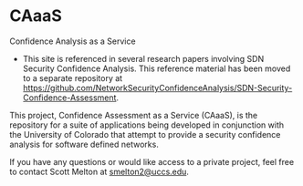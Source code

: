 # CAaaS
Confidence Analysis as a Service

* This site is referenced in several research papers involving SDN Security Confidence Analysis.  This reference material has been moved to a separate repository at https://github.com/NetworkSecurityConfidenceAnalysis/SDN-Security-Confidence-Assessment.

This project, Confidence Assessment as a Service (CAaaS), is the repository for a suite of applications being developed in conjunction with the University of Colorado that attempt to provide a security confidence analysis for software defined networks.

If you have any questions or would like access to a private project, feel free to contact Scott Melton at smelton2@uccs.edu.
